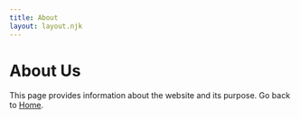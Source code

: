 ```yaml
---
title: About
layout: layout.njk
---
```


# About Us

This page provides information about the website and its purpose.
Go back to [Home](./).

